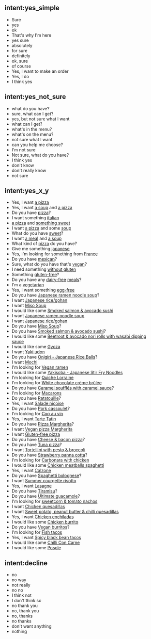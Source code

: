 ## intent:yes_simple
- Sure
- yes
- ok
- That's why I'm here
- yes sure
- absolutely
- for sure
- definitely
- ok, sure
- of course
- Yes, I want to make an order
- Yes, I do
- I think yes

## intent:yes_not_sure
- what do you have?
- sure, what can I get?
- yes, but not sure what I want
- what can I get?
- what's in the menu?
- what's on the menu?
- not sure what I want
- can you help me choose?
- I'm not sure
- Not sure, what do you have?
- I think yes
- don't know
- don't really know
- not sure

## intent:yes_x_y
- Yes, I want [a pizza](order_item)
- Yes, I want [a soup](order_item) and [a pizza](order_item)
- Do you have [pizza](order_item)?
- I want something [italian](order_item)
- [a pizza](order_item) and [something sweet](order_item)
- I want [a pizza](order_item) and some [soup](order_item)
- What do you have [sweet](order_item)?
- I want [a meal](order_item) and [a soup](order_item)
- What kind of [pizza](order_item) do you have?
- Give me something [japanese](order_item)
- Yes, I'm looking for something from [France](order_item)
- Do you have [mexican](order_item)?
- Sure, what do you have that's [vegan](order_item)?
- I need something [without gluten](order_item)
- Something [gluten-free](order_item)?
- Do you have any [dairy-free](order_item) [meals](order_item)?
- I'm a [vegetarian](order_item)
- Yes, I want something [egg-free](order_item)
- Do you have [Japanese ramen noodle soup](order_item)?
- I want [Japanese rice/gohan](order_item)
- I want [Miso Soup](order_item)
- I would like some [Smoked salmon & avocado sushi](order_item)
- I want [Japanese ramen noodle soup](order_item)
- I want [Japanese rice/gohan](order_item)
- Do you have [Miso Soup](order_item)?
- Do you have [Smoked salmon & avocado sushi](order_item)?
- I would like some [Beetroot & avocado nori rolls with wasabi dipping sauce](order_item)
- I would like some [Gyoza](order_item)
- I want [Yaki udon](order_item)
- Do you have [Onigiri - Japanese Rice Balls](order_item)?
- I want [Mochi](order_item)
- I'm looking for [Vegan ramen](order_item)
- I would like some [Yakisoba - Japanese Stir Fry Noodles](order_item)
- I'm looking for [Quiche Lorraine](order_item)
- I'm looking for [White chocolate crème brûlée](order_item)
- Do you have [Caramel soufflés with caramel sauce](order_item)?
- I'm looking for [Macarons](order_item)
- Do you have [Ratatouille](order_item)?
- Yes, I want [Salade niçoise](order_item)
- Do you have [Pork cassoulet](order_item)?
- I'm looking for [Coq au vin](order_item)
- Yes, I want [Tarte Tatin](order_item)
- Do you have [Pizza Margherita](order_item)?
- I want [Vegan pizza Margherita](order_item)
- I want [Gluten-free pizza](order_item)
- Do you have [Cheese & bacon pizza](order_item)?
- Do you have [Tuna pizza](order_item)?
- I want [Tortellini with pesto & broccoli](order_item)
- Do you have [Strawberry panna cotta](order_item)?
- I'm looking for [Carbonara with chicken](order_item)
- I would like some [Chicken meatballs spaghetti](order_item)
- Yes, I want [Calzone](order_item)
- Do you have [Spaghetti bolognese](order_item)?
- I want [Summer courgette risotto](order_item)
- Yes, I want [Lasagne](order_item)
- Do you have [Tiramisu](order_item)?
- Do you have [Ultimate guacamole](order_item)?
- I'm looking for [sweetcorn & tomato nachos](order_item)
- I want [Chicken quesadillas](order_item)
- I want [Sweet potato, peanut butter & chilli quesadillas](order_item)
- Yes, I want [Chicken enchiladas](order_item)
- I would like some [Chicken burrito](order_item)
- Do you have [Vegan burritos](order_item)?
- I'm looking for [Fish tacos](order_item)
- Yes, I want [Spicy black bean tacos](order_item)
- I would like some [Chilli Con Carne](order_item)
- I would like some [Posole](order_item)

## intent:decline
- no
- no way
- not really
- no no
- I think not
- I don't think so
- no thank you
- no, thank you
- no, thanks
- no thanks
- don't want anything
- nothing
